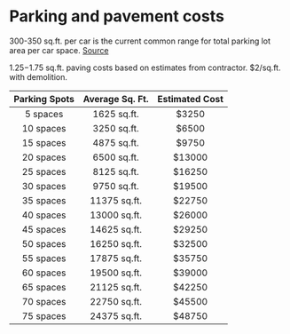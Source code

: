 # Parking and pavement costs
300-350 sq.ft. per car is the current common range for total parking lot area per car space. [Source](https://www.planning.org/pas/at60/report59.htm)

$1.25-$1.75 sq.ft. paving costs based on estimates from contractor. $2/sq.ft. with demolition.

| Parking Spots | Average Sq. Ft. | Estimated Cost |
| :------------: | :-------------: | :------------: |
| 5 spaces | 1625 sq.ft. | $3250 |
| 10 spaces | 3250 sq.ft. | $6500 |
| 15 spaces | 4875 sq.ft. | $9750 |
| 20 spaces | 6500 sq.ft. | $13000 |
| 25 spaces | 8125 sq.ft. | $16250 |
| 30 spaces | 9750 sq.ft. | $19500 |
| 35 spaces | 11375 sq.ft. | $22750 |
| 40 spaces | 13000 sq.ft. | $26000 |
| 45 spaces | 14625 sq.ft. | $29250 |
| 50 spaces | 16250 sq.ft. | $32500 |
| 55 spaces | 17875 sq.ft. | $35750 |
| 60 spaces | 19500 sq.ft. | $39000 |
| 65 spaces | 21125 sq.ft. | $42250 |
| 70 spaces | 22750 sq.ft. | $45500 |
| 75 spaces | 24375 sq.ft. | $48750 |
